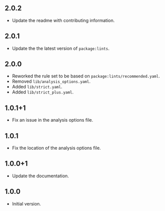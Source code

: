 ## 2.0.2

- Update the readme with contributing information.

## 2.0.1

- Update the the latest version of `package:lints`.

## 2.0.0

- Reworked the rule set to be based on `package:lints/recommended.yaml`.
- Removed `lib/analysis_options.yaml`.
- Added `lib/strict.yaml`.
- Added `lib/strict_plus.yaml`.

## 1.0.1+1

- Fix an issue in the analysis options file.

## 1.0.1

- Fix the location of the analysis options file.

## 1.0.0+1

- Update the documentation.

## 1.0.0

- Initial version.
